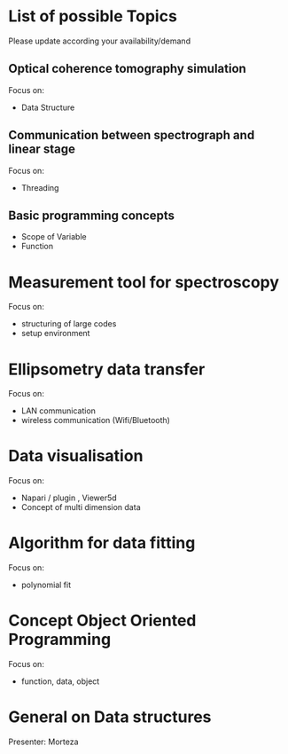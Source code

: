 # List of possible Topics

Please update according your availability/demand



## Optical coherence tomography simulation
Focus on:
- Data Structure

## Communication between spectrograph and linear stage
Focus on:
- Threading

## Basic programming concepts 
- Scope of Variable
- Function

# Measurement tool for spectroscopy
Focus on:
- structuring of large codes
- setup environment

# Ellipsometry data transfer
Focus on:
- LAN communication
- wireless communication (Wifi/Bluetooth) 

# Data visualisation
Focus on:
- Napari / plugin , Viewer5d
- Concept of multi dimension data

# Algorithm for data fitting
Focus on:
- polynomial fit

# Concept Object Oriented Programming
Focus on: 
- function, data, object

# General on Data structures 
Presenter: Morteza

    





    